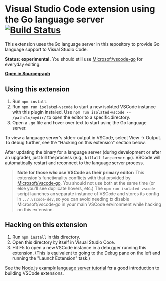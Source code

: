 # Visual Studio Code extension using the Go language server [![Build Status](https://travis-ci.org/sourcegraph/go-langserver.svg)](https://travis-ci.org/sourcegraph/go-langserver)

This extension uses the Go language server in this repository to provide Go language support to Visual Studio Code.

**Status: experimental.** You should still use [Microsoft/vscode-go](https://github.com/Microsoft/vscode-go) for everyday editing.

[**Open in Sourcegraph**](https://sourcegraph.com/github.com/sourcegraph/go-langserver/-/tree/vscode)

## Using this extension

1. Run `npm install`.
1. Run `npm run isolated-vscode` to start a new isolated VSCode instance with this plugin installed. Use `npm run isolated-vscode -- /path/to/mydir/` to open the editor to a specific directory.
1. Open a `.go` file and hover over text to start using the Go language server.

To view a language server's stderr output in VSCode, select View → Output. To debug further, see the "Hacking on this extension" section below.

After updating the binary for a language server (during development or after an upgrade), just kill the process (e.g., `killall langserver-go`). VSCode will automatically restart and reconnect to the language server process.

> **Note for those who use VSCode as their primary editor:** This extension's functionality conflicts with that provided by [Microsoft/vscode-go](https://github.com/Microsoft/vscode-go). You should not use both at the same time (or else you'll see duplicate hovers, etc.) The `npm run isolated-vscode` script launches an separate instance of VSCode and stores its config in `../.vscode-dev`, so you can avoid needing to disable Microsoft/vscode-go in your main VSCode environment while hacking on this extension.

## Hacking on this extension

1. Run `npm install` in this directory.
1. Open this directory by itself in Visual Studio Code.
1. Hit F5 to open a new VSCode instance in a debugger running this extension. (This is equivalent to going to the Debug pane on the left and running the "Launch Extension" task.)

See the [Node.js example language server tutorial](https://code.visualstudio.com/docs/extensions/example-language-server) for a good introduction to building VSCode extensions.